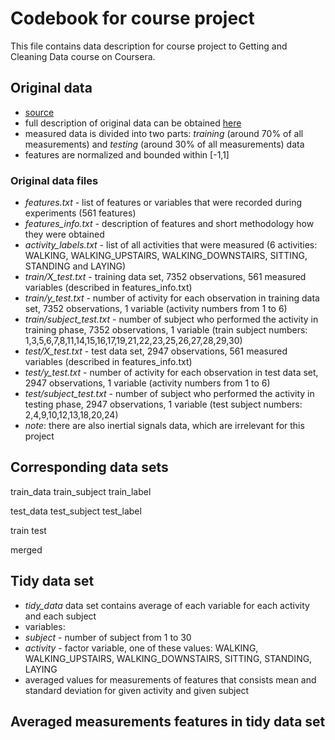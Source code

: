 # Codebook for course project

This file contains data description for course project to Getting and Cleaning Data course on Coursera.

## Original data
* [source](https://d396qusza40orc.cloudfront.net/getdata%2Fprojectfiles%2FUCI%20HAR%20Dataset.zip)
* full description of original data can be obtained [here](http://archive.ics.uci.edu/ml/datasets/Human+Activity+Recognition+Using+Smartphones)
* measured data is divided into two parts: *training* (around 70% of all measurements) and *testing* (around 30% of all measurements) data
* features are normalized and bounded within [-1,1]

### Original data files
* *features.txt* - list of features or variables that were recorded during experiments (561 features)
* *features_info.txt* - description of features and short methodology how they were obtained
* *activity_labels.txt* - list of all activities that were measured (6 activities: WALKING, WALKING_UPSTAIRS, WALKING_DOWNSTAIRS, SITTING, STANDING and LAYING)
* *train/X_test.txt* - training data set, 7352 observations, 561 measured variables (described in features_info.txt)
* *train/y_test.txt* - number of activity for each observation in training data set, 7352 observations, 1 variable (activity numbers from 1 to 6)
* *train/subject_test.txt* - number of subject who performed the activity in training phase, 7352 observations, 1 variable (train subject numbers: 1,3,5,6,7,8,11,14,15,16,17,19,21,22,23,25,26,27,28,29,30)
* *test/X_test.txt* - test data set, 2947 observations, 561 measured variables (described in features_info.txt)
* *test/y_test.txt* - number of activity for each observation in test data set, 2947 observations, 1 variable (activity numbers from 1 to 6)
* *test/subject_test.txt* - number of subject who performed the activity in testing phase, 2947 observations, 1 variable (test subject numbers: 2,4,9,10,12,13,18,20,24)
* *note*: there are also inertial signals data, which are irrelevant for this project



## Corresponding data sets

train_data
train_subject
train_label

test_data
test_subject
test_label

train
test

merged

## Tidy data set

* *tidy_data* data set contains average of each variable for each activity and each subject
* variables:
 * *subject* - number of subject from 1 to 30
 * *activity* - factor variable, one of these values: WALKING, WALKING_UPSTAIRS, WALKING_DOWNSTAIRS, SITTING, STANDING, LAYING
 * averaged values for measurements of features that consists mean and standard deviation for given activity and given subject

## Averaged measurements features in tidy data set

